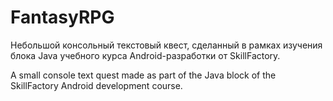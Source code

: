 # FantasyRPG

Небольшой консольный текстовый квест, сделанный в рамках изучения блока Java учебного курса Android-разработки от SkillFactory.

A small console text quest made as part of the Java block of the SkillFactory Android development course.
